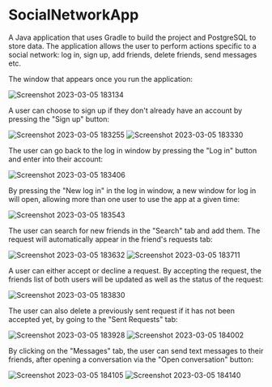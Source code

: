 # SocialNetworkApp
A Java application that uses Gradle to build the project and PostgreSQL to store data.
The application allows the user to perform actions specific to a social network: log in, sign up, add friends, delete friends, send messages etc.

The window that appears once you run the application:

![Screenshot 2023-03-05 183134](https://user-images.githubusercontent.com/126720196/222974966-23cd176a-b4f9-4e63-b326-37a13282a0b2.png)

A user can choose to sign up if they don't already have an account by pressing the "Sign up" button:

![Screenshot 2023-03-05 183255](https://user-images.githubusercontent.com/126720196/222975107-02decfd6-1b57-443e-a9c1-8e22a520fa72.png)
![Screenshot 2023-03-05 183330](https://user-images.githubusercontent.com/126720196/222975129-b34676fe-5312-4088-a6ef-323995d74728.png)

The user can go back to the log in window by pressing the "Log in" button and enter into their account:

![Screenshot 2023-03-05 183406](https://user-images.githubusercontent.com/126720196/222975181-40fbdee0-170d-4f0f-841c-0fc135e63c13.png)

By pressing the "New log in" in the log in window, a new window for log in will open, allowing more than one user to use the app at a given time:

![Screenshot 2023-03-05 183543](https://user-images.githubusercontent.com/126720196/222975314-2487c24c-0000-46bf-bd92-81a131f27c79.png)

The user can search for new friends in the "Search" tab and add them. The request will automatically appear in the friend's requests tab:

![Screenshot 2023-03-05 183632](https://user-images.githubusercontent.com/126720196/222975402-35331763-ceda-4d48-a93d-7a6233d34b4a.png)
![Screenshot 2023-03-05 183711](https://user-images.githubusercontent.com/126720196/222975408-035f8cff-6d02-4b2e-8087-9bd2406f02db.png)

A user can either accept or decline a request. By accepting the request, the friends list of both users will be updated as well as the status of the request:

![Screenshot 2023-03-05 183830](https://user-images.githubusercontent.com/126720196/222975506-cb237c16-721f-4684-8075-8333b75b98c1.png)

The user can also delete a previously sent request if it has not been accepted yet, by going to the "Sent Requests" tab:

![Screenshot 2023-03-05 183928](https://user-images.githubusercontent.com/126720196/222975562-5c7cbba9-b68c-42a8-a36a-8216f6aa6e5d.png)
![Screenshot 2023-03-05 184002](https://user-images.githubusercontent.com/126720196/222975569-1ac394fc-d4ab-4064-bcfd-225cdc7671e6.png)

By clicking on the "Messages" tab, the user can send text messages to their friends, after opening a conversation via the "Open conversation" button:

![Screenshot 2023-03-05 184105](https://user-images.githubusercontent.com/126720196/222975713-819d9568-8e7a-4e50-9b8a-13dd11bb4e6d.png)
![Screenshot 2023-03-05 184140](https://user-images.githubusercontent.com/126720196/222975714-2a60ed89-ca0f-4aa1-8d36-ae8ae01a2cf7.png)

